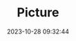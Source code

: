 ---
weight: 1
images:
- /images/edited/262.jpeg
title: Picture
date: 2023-10-28 09:32:44
tags: [luminarneo,work,ILCE7M3,24.0]
---